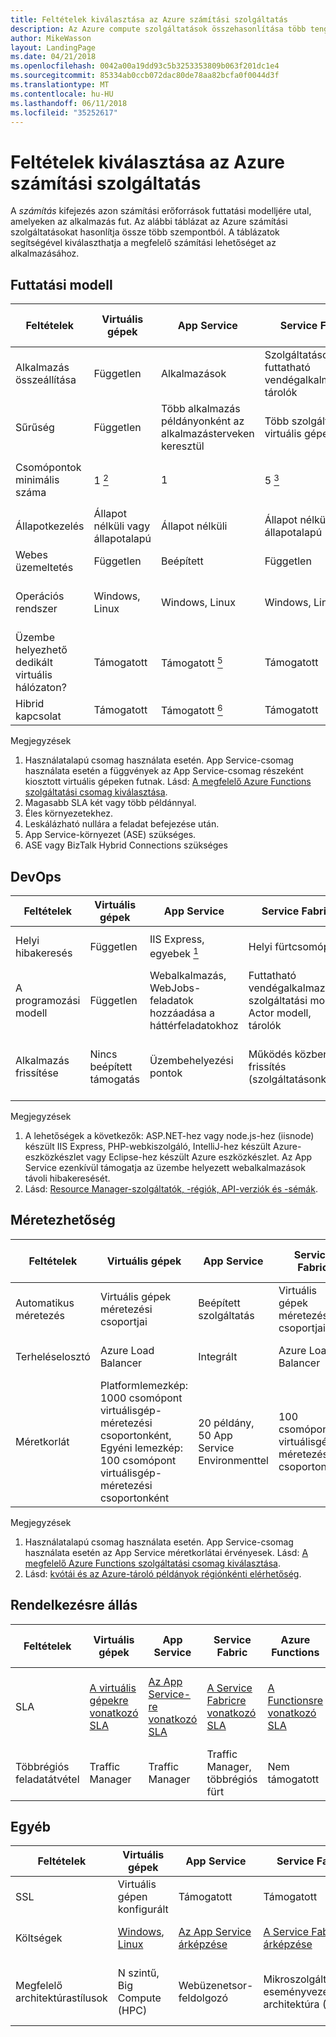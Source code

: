 ```yaml
---
title: Feltételek kiválasztása az Azure számítási szolgáltatás
description: Az Azure compute szolgáltatások összehasonlítása több tengely mentén
author: MikeWasson
layout: LandingPage
ms.date: 04/21/2018
ms.openlocfilehash: 0042a00a19dd93c5b3253353809b063f201dc1e4
ms.sourcegitcommit: 85334ab0ccb072dac80de78aa82bcfa0f0044d3f
ms.translationtype: MT
ms.contentlocale: hu-HU
ms.lasthandoff: 06/11/2018
ms.locfileid: "35252617"
---
```

# <a name="criteria-for-choosing-an-azure-compute-service"></a>Feltételek kiválasztása az Azure számítási szolgáltatás

A *számítás* kifejezés azon számítási erőforrások futtatási modelljére utal, amelyeken az alkalmazás fut. Az alábbi táblázat az Azure számítási szolgáltatásokat hasonlítja össze több szempontból. A táblázatok segítségével kiválaszthatja a megfelelő számítási lehetőséget az alkalmazásához.

## <a name="hosting-model"></a>Futtatási modell

| Feltételek | Virtuális gépek | App Service | Service Fabric | Azure Functions | Azure Container Service | Tárolópéldányok | Azure Batch |
|----------|-----------------|-------------|----------------|-----------------|-------------------------|----------------|-------------|
| Alkalmazás összeállítása | Független | Alkalmazások | Szolgáltatások, futtatható vendégalkalmazások, tárolók | Functions | Containers | Containers | Ütemezett feladatok  |
| Sűrűség | Független | Több alkalmazás példányonként az alkalmazásterveken keresztül | Több szolgáltatás virtuális gépenként | Nincsenek dedikált példányok <a href="#note1"><sup>1</sup></a> | Több tároló virtuális gépenként |Nincs kijelölt példány | Több alkalmazás virtuális gépenként |
| Csomópontok minimális száma | 1 <a href="#note2"><sup>2</sup></a>  | 1 | 5 <a href="#note3"><sup>3</sup></a> | Nincsenek dedikált csomópontok <a href="#note1"><sup>1</sup></a> | 3 | A csomópontok nem dedikált | 1 <a href="#note4"><sup>4</sup></a> |
| Állapotkezelés | Állapot nélküli vagy állapotalapú | Állapot nélküli | Állapot nélküli vagy állapotalapú | Állapot nélküli | Állapot nélküli vagy állapotalapú | Állapot nélküli | Állapot nélküli |
| Webes üzemeltetés | Független | Beépített | Független | Nem alkalmazható | Független | Független | Nem |
| Operációs rendszer | Windows, Linux | Windows, Linux  | Windows, Linux | Nem alkalmazható | Windows (előzetes verzió), Linux | Windows, Linux | Windows, Linux |
| Üzembe helyezhető dedikált virtuális hálózaton? | Támogatott | Támogatott <a href="#note5"><sup>5</sup></a> | Támogatott | Nem támogatott | Támogatott | Nem támogatott | Támogatott |
| Hibrid kapcsolat | Támogatott | Támogatott <a href="#note1"><sup>6</sup></a>  | Támogatott | Nem támogatott | Támogatott | Nem támogatott | Támogatott |

Megjegyzések

1. <span id="note1">Használatalapú csomag használata esetén. App Service-csomag használata esetén a függvények az App Service-csomag részeként kiosztott virtuális gépeken futnak. Lásd: [A megfelelő Azure Functions szolgáltatási csomag kiválasztása][function-plans].</a>
2. <span id="note2">Magasabb SLA két vagy több példánnyal.</a>
3. <span id="note3">Éles környezetekhez.</a>
4. <span id="note4">Leskálázható nullára a feladat befejezése után.</a>
5. <span id="note5">App Service-környezet (ASE) szükséges.</a>
6. <span id="note7">ASE vagy BizTalk Hybrid Connections szükséges</a>

## <a name="devops"></a>DevOps

| Feltételek | Virtuális gépek | App Service | Service Fabric | Azure Functions | Azure Container Service | Tárolópéldányok | Azure Batch |
|----------|-----------------|-------------|----------------|-----------------|-------------------------|----------------|-------------|
| Helyi hibakeresés | Független | IIS Express, egyebek <a href="#note1b"><sup>1</sup></a> | Helyi fürtcsomópont | Azure Functions parancssori felület | Tároló helyi futtatókörnyezete | Tároló helyi futtatókörnyezete | Nem támogatott |
| A programozási modell | Független | Webalkalmazás, WebJobs-feladatok hozzáadása a háttérfeladatokhoz | Futtatható vendégalkalmazás, szolgáltatási modell, Actor modell, tárolók | Eseményindítókat használó függvények | Független | Független | Parancssori alkalmazás |
| Alkalmazás frissítése | Nincs beépített támogatás | Üzembehelyezési pontok | Működés közbeni frissítés (szolgáltatásonként) | Nincs beépített támogatás | A vezénylőtől függ. A legtöbb támogatja a működés közbeni frissítéseket | A tárolórendszerkép frissítése | Nem alkalmazható |

Megjegyzések

1. <span id="note1b">A lehetőségek a következők: ASP.NET-hez vagy node.js-hez (iisnode) készült IIS Express, PHP-webkiszolgáló, IntelliJ-hez készült Azure-eszközkészlet vagy Eclipse-hez készült Azure eszközkészlet. Az App Service ezenkívül támogatja az üzembe helyezett webalkalmazások távoli hibakeresését.</a>
2. <span id="note2b">Lásd: [Resource Manager-szolgáltatók, -régiók, API-verziók és -sémák][resource-manager-supported-services]. 


## <a name="scalability"></a>Méretezhetőség

| Feltételek | Virtuális gépek | App Service | Service Fabric | Azure Functions | Azure Container Service | Tárolópéldányok | Azure Batch |
|----------|-----------------|-------------|----------------|-----------------|-------------------------|----------------|-------------|
| Automatikus méretezés | Virtuális gépek méretezési csoportjai | Beépített szolgáltatás | Virtuális gépek méretezési csoportjai | Beépített szolgáltatás | Nem támogatott | Nem támogatott | – |
| Terheléselosztó | Azure Load Balancer | Integrált | Azure Load Balancer | Integrált | Azure Load Balancer |  Nincs beépített támogatás | Azure Load Balancer |
| Méretkorlát | Platformlemezkép: 1000 csomópont virtuálisgép-méretezési csoportonként, Egyéni lemezkép: 100 csomópont virtuálisgép-méretezési csoportonként | 20 példány, 50 App Service Environmenttel | 100 csomópont virtuálisgép-méretezési csoportonként | Végtelen <a href="#note1c"><sup>1</sup></a> | 100 |Alapértelmezés szerint előfizetésenként 20 tárolócsoportok. Az értékek növeléséhez forduljon az ügyfélszolgálathoz. <a href="#note2c"><sup>2. régiója</sup></a> | Alapértelmezés szerint 20 magos korlát. Az értékek növeléséhez forduljon az ügyfélszolgálathoz. |

Megjegyzések

1. <span id="note1c">Használatalapú csomag használata esetén. App Service-csomag használata esetén az App Service méretkorlátai érvényesek. Lásd: [A megfelelő Azure Functions szolgáltatási csomag kiválasztása][function-plans].</a>
2. <span id="note2c">Lásd: [kvótái és az Azure-tároló példányok régiónkénti elérhetőség](/azure/container-instances/container-instances-quotas).</a>


## <a name="availability"></a>Rendelkezésre állás

| Feltételek | Virtuális gépek | App Service | Service Fabric | Azure Functions | Azure Container Service | Tárolópéldányok | Azure Batch |
|----------|-----------------|-------------|----------------|-----------------|-------------------------|----------------|-------------|
| SLA | [A virtuális gépekre vonatkozó SLA][sla-vm] | [Az App Service-re vonatkozó SLA][sla-app-service] | [A Service Fabricre vonatkozó SLA][sla-sf] | [A Functionsre vonatkozó SLA][sla-functions] | [Az Azure Container Service-re vonatkozó SLA][sla-acs] | [SLA-t, tároló-példányok](https://azure.microsoft.com/support/legal/sla/container-instances/) | [Az Azure Batch-re vonatkozó SLA][sla-batch] |
| Többrégiós feladatátvétel | Traffic Manager | Traffic Manager | Traffic Manager, többrégiós fürt | Nem támogatott  | Traffic Manager | Nem támogatott | Nem támogatott |

## <a name="other"></a>Egyéb

| Feltételek | Virtuális gépek | App Service | Service Fabric | Azure Functions | Azure Container Service | Tárolópéldányok | Azure Batch |
|----------|-----------------|-------------|----------------|-----------------|-------------------------|----------------|-------------|
| SSL | Virtuális gépen konfigurált | Támogatott | Támogatott  | Támogatott | Virtuális gépen konfigurált | Támogatott oldalkocsi tárolóval | Támogatott |
| Költségek | [Windows][cost-windows-vm], [Linux][cost-linux-vm] | [Az App Service árképzése][cost-app-service] | [A Service Fabric árképzése][cost-service-fabric] | [Az Azure Functions árképzése][cost-functions] | [Az Azure Container Service árképzése][cost-acs] | [Tároló példányok díjszabása](https://azure.microsoft.com/pricing/details/container-instances/) | [Az Azure Batch árképzése][cost-batch]
| Megfelelő architektúrastílusok | N szintű, Big Compute (HPC) | Webüzenetsor-feldolgozó | Mikroszolgáltatások, eseményvezérelt architektúra (EDA) | Mikroszolgáltatások | Mikroszolgáltatások | Feladatok automatizálása, kötegelt feladatok mikroszolgáltatások létrehozására  | Big Compute |

[cost-linux-vm]: https://azure.microsoft.com/pricing/details/virtual-machines/linux/
[cost-windows-vm]: https://azure.microsoft.com/pricing/details/virtual-machines/windows/
[cost-app-service]: https://azure.microsoft.com/pricing/details/app-service/
[cost-service-fabric]: https://azure.microsoft.com/pricing/details/service-fabric/
[cost-functions]: https://azure.microsoft.com/pricing/details/functions/
[cost-acs]: https://azure.microsoft.com/pricing/details/container-service/
[cost-batch]: https://azure.microsoft.com/pricing/details/batch/

[function-plans]: /azure/azure-functions/functions-scale
[sla-acs]: https://azure.microsoft.com/support/legal/sla/container-service/
[sla-app-service]: https://azure.microsoft.com/support/legal/sla/app-service/
[sla-batch]: https://azure.microsoft.com/support/legal/sla/batch/
[sla-functions]: https://azure.microsoft.com/support/legal/sla/functions/
[sla-sf]: https://azure.microsoft.com/support/legal/sla/service-fabric/
[sla-vm]: https://azure.microsoft.com/support/legal/sla/virtual-machines/

[resource-manager-supported-services]: /azure/azure-resource-manager/resource-manager-supported-services
